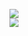 [![](https://img.shields.io/badge/Made%20With-Github%20Spray-lightgrey.svg?style=for-the-badge&logo=github)](https://github.com/Annihil/github-spray#10067)  
[![](https://i.imgur.com/2DrTn0Z.gif)](https://github.com/Annihil/github-spray)